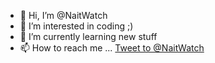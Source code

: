 - 👋 Hi, I’m @NaitWatch
- 👀 I’m interested in coding ;)
- 🌱 I’m currently learning new stuff
- 📫 How to reach me ...
<a href="https://twitter.com/intent/tweet?screen_name=NaitWatch&ref_src=twsrc%5Etfw" class="twitter-mention-button" data-show-count="false">Tweet to @NaitWatch</a>

<!---
NaitWatch/NaitWatch is a ✨ special ✨ repository because its `README.md` (this file) appears on your GitHub profile.
You can click the Preview link to take a look at your changes.
--->
